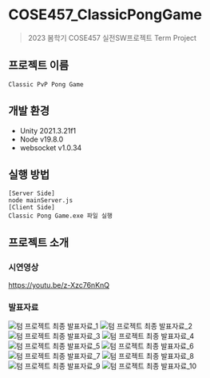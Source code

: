 # COSE457_ClassicPongGame
> 2023 봄학기 COSE457 실전SW프로젝트 Term Project
## 프로젝트 이름
```
Classic PvP Pong Game
```
## 개발 환경
* Unity 2021.3.21f1
* Node v19.8.0
* websocket v1.0.34

## 실행 방법
```
[Server Side]
node mainServer.js
[Client Side]
Classic Pong Game.exe 파일 실행
```

## 프로젝트 소개
### 시연영상
https://youtu.be/z-Xzc76nKnQ
### 발표자료
![텀 프로젝트 최종 발표자료_1](https://github.com/counttoten/COSE457_ClassicPongGame/assets/90694107/0453accf-c9f4-4bfa-a9f3-d8b0d753f58d)
![텀 프로젝트 최종 발표자료_2](https://github.com/counttoten/COSE457_ClassicPongGame/assets/90694107/b5a58afd-9bde-475b-a058-dec2adef356b)
![텀 프로젝트 최종 발표자료_3](https://github.com/counttoten/COSE457_ClassicPongGame/assets/90694107/e572adb2-5705-41fa-be5f-bc8655764fb9)
![텀 프로젝트 최종 발표자료_4](https://github.com/counttoten/COSE457_ClassicPongGame/assets/90694107/e509a692-8cab-4847-a4fb-f7a4a8ebb863)
![텀 프로젝트 최종 발표자료_5](https://github.com/counttoten/COSE457_ClassicPongGame/assets/90694107/db1c968f-c5f6-44db-8174-d53032fc9b25)
![텀 프로젝트 최종 발표자료_6](https://github.com/counttoten/COSE457_ClassicPongGame/assets/90694107/43ca3286-26d5-48c6-9d18-dd21ded9f245)
![텀 프로젝트 최종 발표자료_7](https://github.com/counttoten/COSE457_ClassicPongGame/assets/90694107/6cc57bd6-d7cd-45d5-8030-e5a2694a9491)
![텀 프로젝트 최종 발표자료_8](https://github.com/counttoten/COSE457_ClassicPongGame/assets/90694107/ff0c779a-0600-43e4-b829-867b23aef8ee)
![텀 프로젝트 최종 발표자료_9](https://github.com/counttoten/COSE457_ClassicPongGame/assets/90694107/281e48a5-e33b-4564-abab-13d5171361cb)
![텀 프로젝트 최종 발표자료_10](https://github.com/counttoten/COSE457_ClassicPongGame/assets/90694107/cf2fe3e1-e0ad-433c-bf63-b18b370e7211)
